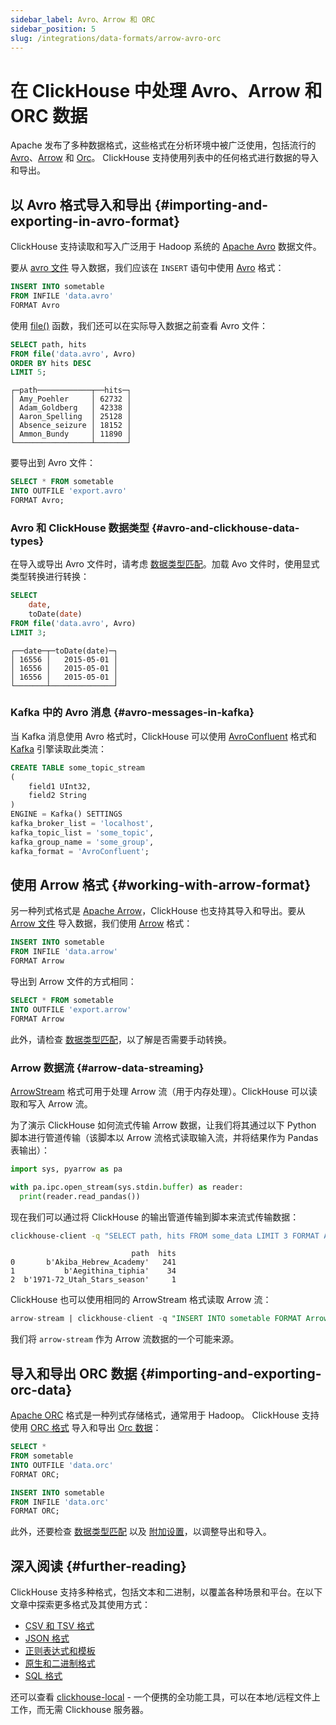 ```yaml
---
sidebar_label: Avro、Arrow 和 ORC
sidebar_position: 5
slug: /integrations/data-formats/arrow-avro-orc
---
```



# 在 ClickHouse 中处理 Avro、Arrow 和 ORC 数据

Apache 发布了多种数据格式，这些格式在分析环境中被广泛使用，包括流行的 [Avro](https://avro.apache.org/)、[Arrow](https://arrow.apache.org/) 和 [Orc](https://orc.apache.org/)。 ClickHouse 支持使用列表中的任何格式进行数据的导入和导出。

## 以 Avro 格式导入和导出 {#importing-and-exporting-in-avro-format}

ClickHouse 支持读取和写入广泛用于 Hadoop 系统的 [Apache Avro](https://avro.apache.org/) 数据文件。

要从 [avro 文件](assets/data.avro) 导入数据，我们应该在 `INSERT` 语句中使用 [Avro](/interfaces/formats.md/#data-format-avro) 格式：

```sql
INSERT INTO sometable
FROM INFILE 'data.avro'
FORMAT Avro
```

使用 [file()](/sql-reference/functions/files.md/#file) 函数，我们还可以在实际导入数据之前查看 Avro 文件：

```sql
SELECT path, hits
FROM file('data.avro', Avro)
ORDER BY hits DESC
LIMIT 5;
```
```response
┌─path────────────┬──hits─┐
│ Amy_Poehler     │ 62732 │
│ Adam_Goldberg   │ 42338 │
│ Aaron_Spelling  │ 25128 │
│ Absence_seizure │ 18152 │
│ Ammon_Bundy     │ 11890 │
└─────────────────┴───────┘
```

要导出到 Avro 文件：

```sql
SELECT * FROM sometable
INTO OUTFILE 'export.avro'
FORMAT Avro;
```

### Avro 和 ClickHouse 数据类型 {#avro-and-clickhouse-data-types}

在导入或导出 Avro 文件时，请考虑 [数据类型匹配](/interfaces/formats/Avro#data-types-matching)。加载 Avo 文件时，使用显式类型转换进行转换：

```sql
SELECT
    date,
    toDate(date)
FROM file('data.avro', Avro)
LIMIT 3;
```
```response
┌──date─┬─toDate(date)─┐
│ 16556 │   2015-05-01 │
│ 16556 │   2015-05-01 │
│ 16556 │   2015-05-01 │
└───────┴──────────────┘
```

### Kafka 中的 Avro 消息 {#avro-messages-in-kafka}

当 Kafka 消息使用 Avro 格式时，ClickHouse 可以使用 [AvroConfluent](/interfaces/formats.md/#data-format-avro-confluent) 格式和 [Kafka](/engines/table-engines/integrations/kafka.md) 引擎读取此类流：

```sql
CREATE TABLE some_topic_stream
(
    field1 UInt32,
    field2 String
)
ENGINE = Kafka() SETTINGS
kafka_broker_list = 'localhost',
kafka_topic_list = 'some_topic',
kafka_group_name = 'some_group',
kafka_format = 'AvroConfluent';
```

## 使用 Arrow 格式 {#working-with-arrow-format}

另一种列式格式是 [Apache Arrow](https://arrow.apache.org/)，ClickHouse 也支持其导入和导出。要从 [Arrow 文件](assets/data.arrow) 导入数据，我们使用 [Arrow](/interfaces/formats.md/#data-format-arrow) 格式：

```sql
INSERT INTO sometable
FROM INFILE 'data.arrow'
FORMAT Arrow
```

导出到 Arrow 文件的方式相同：

```sql
SELECT * FROM sometable
INTO OUTFILE 'export.arrow'
FORMAT Arrow
```

此外，请检查 [数据类型匹配](/interfaces/formats/Arrow#data-types-matching)，以了解是否需要手动转换。

### Arrow 数据流 {#arrow-data-streaming}

[ArrowStream](/interfaces/formats.md/#data-format-arrow-stream) 格式可用于处理 Arrow 流（用于内存处理）。ClickHouse 可以读取和写入 Arrow 流。

为了演示 ClickHouse 如何流式传输 Arrow 数据，让我们将其通过以下 Python 脚本进行管道传输（该脚本以 Arrow 流格式读取输入流，并将结果作为 Pandas 表输出）：

```python
import sys, pyarrow as pa

with pa.ipc.open_stream(sys.stdin.buffer) as reader:
  print(reader.read_pandas())
```

现在我们可以通过将 ClickHouse 的输出管道传输到脚本来流式传输数据：

```bash
clickhouse-client -q "SELECT path, hits FROM some_data LIMIT 3 FORMAT ArrowStream" | python3 arrow.py
```
```response
                           path  hits
0       b'Akiba_Hebrew_Academy'   241
1           b'Aegithina_tiphia'    34
2  b'1971-72_Utah_Stars_season'     1
```

ClickHouse 也可以使用相同的 ArrowStream 格式读取 Arrow 流：

```sql
arrow-stream | clickhouse-client -q "INSERT INTO sometable FORMAT ArrowStream"
```

我们将 `arrow-stream` 作为 Arrow 流数据的一个可能来源。

## 导入和导出 ORC 数据 {#importing-and-exporting-orc-data}

[Apache ORC](https://orc.apache.org/) 格式是一种列式存储格式，通常用于 Hadoop。 ClickHouse 支持使用 [ORC 格式](/interfaces/formats.md/#data-format-orc) 导入和导出 [Orc 数据](assets/data.orc)：

```sql
SELECT *
FROM sometable
INTO OUTFILE 'data.orc'
FORMAT ORC;

INSERT INTO sometable
FROM INFILE 'data.orc'
FORMAT ORC;
```

此外，还要检查 [数据类型匹配](/interfaces/formats/ORC) 以及 [附加设置](/interfaces/formats/Parquet#format-settings)，以调整导出和导入。

## 深入阅读 {#further-reading}

ClickHouse 支持多种格式，包括文本和二进制，以覆盖各种场景和平台。在以下文章中探索更多格式及其使用方式：

- [CSV 和 TSV 格式](csv-tsv.md)
- [JSON 格式](/integrations/data-ingestion/data-formats/json/intro.md)
- [正则表达式和模板](templates-regex.md)
- [原生和二进制格式](binary.md)
- [SQL 格式](sql.md)

还可以查看 [clickhouse-local](https://clickhouse.com/blog/extracting-converting-querying-local-files-with-sql-clickhouse-local) - 一个便携的全功能工具，可以在本地/远程文件上工作，而无需 Clickhouse 服务器。
